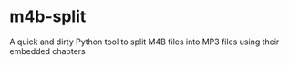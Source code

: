 # m4b-split
A quick and dirty Python tool to split M4B files into MP3 files using their embedded chapters
